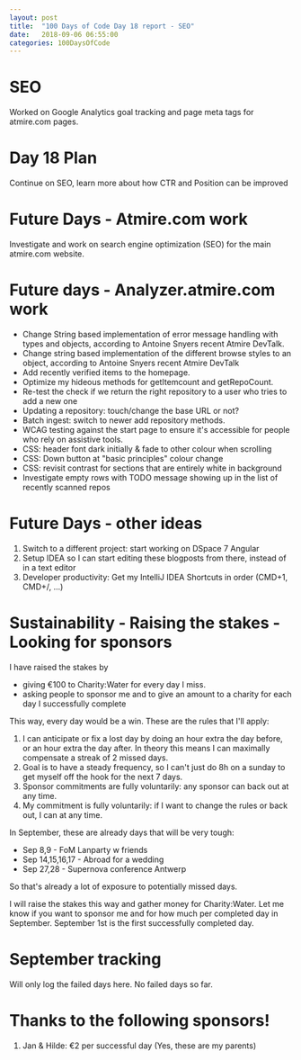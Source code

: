 ```yaml
---
layout: post
title:  "100 Days of Code Day 18 report - SEO"
date:   2018-09-06 06:55:00
categories: 100DaysOfCode
---
```


# SEO

Worked on Google Analytics goal tracking and page meta tags for atmire.com pages.

# Day 18 Plan

Continue on SEO, learn more about how CTR and Position can be improved

# Future Days - Atmire.com work

Investigate and work on search engine optimization (SEO) for the main atmire.com website.

# Future days - Analyzer.atmire.com work

* Change String based implementation of error message handling with types and objects, according to Antoine Snyers recent Atmire DevTalk.
* Change string based implementation of the different browse styles to an object, according to Antoine Snyers recent Atmire DevTalk
* Add recently verified items to the homepage.
* Optimize my hideous methods for getItemcount and getRepoCount.
* Re-test the check if we return the right repository to a user who tries to add a new one
* Updating a repository: touch/change the base URL or not?
* Batch ingest: switch to newer add repository methods.
* WCAG testing against the start page to ensure it's accessible for people who rely on assistive tools.
* CSS: header font dark initially & fade to other colour when scrolling
* CSS: Down button at "basic principles" colour change
* CSS: revisit contrast for sections that are entirely white in background
* Investigate empty rows with TODO message showing up in the list of recently scanned repos

# Future Days - other ideas

1. Switch to a different project: start working on DSpace 7 Angular
2. Setup IDEA so I can start editing these blogposts from there, instead of in a text editor
3. Developer productivity: Get my IntelliJ IDEA Shortcuts in order (CMD+1, CMD+/, ...)

# Sustainability - Raising the stakes - Looking for sponsors

I have raised the stakes by
* giving €100 to Charity:Water for every day I miss.
* asking people to sponsor me and to give an amount to a charity for each day I successfully complete

This way, every day would be a win. These are the rules that I'll apply:

1. I can anticipate or fix a lost day by doing an hour extra the day before, or an hour extra the day after. In theory this means I can maximally compensate a streak of 2 missed days. 
2. Goal is to have a steady frequency, so I can't just do 8h on a sunday to get myself off the hook for the next 7 days.
3. Sponsor commitments are fully voluntarily: any sponsor can back out at any time.
4. My commitment is fully voluntarily: if I want to change the rules or back out, I can at any time.

In September, these are already days that will be very tough:
* Sep 8,9 - FoM Lanparty w friends
* Sep 14,15,16,17 - Abroad for a wedding
* Sep 27,28 - Supernova conference Antwerp

So that's already a lot of exposure to potentially missed days. 

I will raise the stakes this way and gather money for Charity:Water. Let me know if you want to sponsor me and for how much per completed day in September. September 1st is the first successfully completed day.

# September tracking

Will only log the failed days here. No failed days so far.

# Thanks to the following sponsors!

1. Jan & Hilde: €2 per successful day (Yes, these are my parents)


